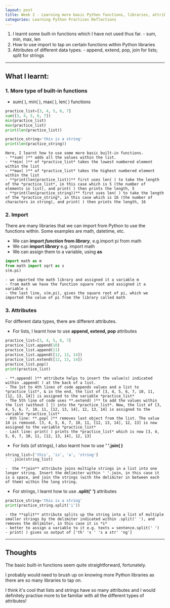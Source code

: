 ```yaml
---
layout: post
title: Week 2 - Learning more basic Python functions, libraries, attributes
categories: Learning Python Practices Reflections
---
```


1. I learnt some built-in functions which I have not used thus far. - sum, min, max, len 
2. How to use import to tap on certain functions within Python libraries
3. Attributes of different data types. - append, extend, pop,  join for lists; split for strings

---

## What I learnt:  
 
### 1. More type of built-in functions
- sum( ), min( ), max( ), len( ) functions 
```python
practice_list=[3, 4, 5, 6, 7]
sum([3, 4, 5, 6, 7])
min(practice_list)
max(practice_list)
print(len(practice_list))
```
```python
practice_string='this is a string'
print(len(practice_string))
```  
    Here, I learnt how to use some more basic built-in functions. 
    - **sum( )** adds all the values within the list.
    - **min( )** of *practice_list* takes the lowest numbered element within the list
    - **max( )** of *practice_list* takes the highest numbered element within the list
    - **print(len(practice_list))** first uses len( ) to take the length of the *practice_list*, in this case which is 5 (the number of elements in list), and print( ) then prints the length, 5  
    - **print(len(practice_string))** first uses len( ) to take the length of the *practice_string*, in this case which is 16 (the number of characters in string), and print( ) then prints the length, 16 

### 2. Import  
There are many libraries that we can import from Python to use the functions within. Some examples are math, datetime, etc.
- We can **import *function* from *library***, e.g.import pi from math
- We can **import *library*** e.g. import math
- We can assign them to a variable, using **as**
```python
import math as m
from math import sqrt as s
s(m.pi)  
```
    - we imported the math library and assigned it a variable m
    - from math we have the function square root and assigned it a variable s
    - the last line, s(m.pi), gives the square root of pi, which we imported the value of pi from the library called math  

### 3. Attributes  
For different data types, there are different attributes.
- For lists, I learnt how to use **append, extend, pop** attributes
```python
practice_list=[3, 4, 5, 6, 7]
practice_list.append(10)
practice_list.append(11)
practice_list.append([12, 13, 14])
practice_list.extend([12, 13, 14])
practice_list.pop()
print(practice_list)
```  
    - **.append( )** attribute helps to insert the value(s) indicated within .append( ) at the back of a list.  
    - The 1st to 4th lines of code appends values and a list to *practice_list*, & in the end, the list of [3, 4, 5, 6, 7, 10, 11, [12, 13, 14]] is assigned to the variable *practice_list*  
    - The 5th line of code uses **.extend( )** to add the values within the list (without [ ]) into the *practice_list*. Now, the list of [3, 4, 5, 6, 7, 10, 11, [12, 13, 14], 12, 13, 14] is assigned to the variable *practice_list*
    - 6th line: **.pop( )** removes last object from the list. The value 14 is removed. [3, 4, 5, 6, 7, 10, 11, [12, 13, 14], 12, 13] is now assigned to the variable *practice_list* 
    - Last line: print( ) prints the *practice_list* which is now [3, 4, 5, 6, 7, 10, 11, [12, 13, 14], 12, 13]   
- For lists (of strings), I also learnt how to use **' '.join( )** 
```python
string_list=['this', 'is', 'a', 'string']
' '.join(string_list)
```  
    -  the **join** attribute joins multiple strings in a list into one longer string. Insert the delimiter within ' '.join, in this case it is a space, and join the strings (with the delimiter in between each of them) within the long string.  
- For strings, I learnt how to use **.split(' ')** attributes
```python
practice_string='this is a string'
print(practice_string.split('i'))
```
    - the **split** attribute splits up the string into a list of multiple smaller strings by the delimiter indicated within .split(' '), and removes the delimiter, in this case it is *i*
    - better to assign a variable to it e.g. texts = sentence.split(' ')
    - print( ) gives us output of ['th' 's ' 's a str' 'ng'] 

---

## Thoughts

The basic built-in functions seem quite straightforward, fortunately.  

I probably would need to brush up on knowing more Python libraries as there are so many libraries to tap on.  

I think it's cool that lists and strings have so many attributes and I would definitely practise more to be familiar with all the different types of attributes! 